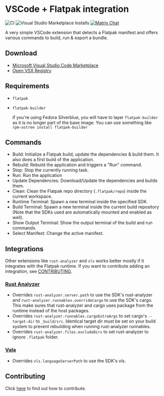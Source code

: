 # VSCode + Flatpak integration

![CI](https://github.com/bilelmoussaoui/flatpak-vscode/workflows/CI/badge.svg) ![Visual Studio Marketplace Installs](https://img.shields.io/visual-studio-marketplace/i/bilelmoussaoui.flatpak-vscode)
[![Matrix Chat](https://img.shields.io/badge/Matrix-Chat-green)](https://matrix.to/#/#flatpak-vscode:gnome.org)

A very simple VSCode extension that detects a Flatpak manifest and offers various commands to build, run & export a bundle.

## Download

- [Microsoft Visual Studio Code Marketplace](https://marketplace.visualstudio.com/items?itemName=bilelmoussaoui.flatpak-vscode)
- [Open VSX Registry](https://open-vsx.org/extension/bilelmoussaoui/flatpak-vscode)

## Requirements

- `flatpak`
- `flatpak-builder`

  if you're using Fedora Silverblue, you will have to layer `flatpak-builder` as it is no longer part of the base image. You can use something like `rpm-ostree install flatpak-builder`

## Commands

- Build: Initialize a Flatpak build, update the dependencies & build them. It also does a first build of the application.
- Rebuild: Rebuild the application and triggers a "Run" command.
- Stop: Stop the currently running task.
- Run: Run the application
- Update Dependencies: Download/Update the dependencies and builds them.
- Clean: Clean the Flatpak repo directory (`.flatpak/repo`) inside the current workspace.
- Runtime Terminal: Spawn a new terminal inside the specified SDK.
- Build Terminal: Spawn a new terminal inside the current build repository (Note that the SDKs used are automatically mounted and enabled as well).
- Show Output Terminal: Show the output terminal of the build and run commands.
- Select Manifest: Change the active manifest.

## Integrations

Other extensions like `rust-analyzer` and `vls` works better mostly if it integrates with the
Flatpak runtime. If you want to contribute adding an integration, see [CONTRIBUTING](CONTRIBUTING.md).

### [Rust Analyzer](https://marketplace.visualstudio.com/items?itemName=matklad.rust-analyzer)

- Overrides `rust-analyzer.server.path` to use the SDK's rust-analyzer and `rust-analyzer.runnables.overrideCargo` to use the SDK's cargo. This make sures that rust-analyzer and cargo uses package from the runtime instead of the host packages.
- Overrides `rust-analyzer.runnables.cargoExtraArgs` to set cargo's `--target-dir` to `_build/src`. Identical target dir must be set on your build system to prevent rebuilding when running rust-analyzer runnables.
- Overrides `rust-analyzer.files.excludeDirs` to set rust-analyzer to ignore `.flatpak` folder.


### [Vala](https://marketplace.visualstudio.com/items?itemName=prince781.vala)

- Overrides `vls.languageServerPath` to use the SDK's vls.

## Contributing

Click [here](CONTRIBUTING.md) to find out how to contribute.
